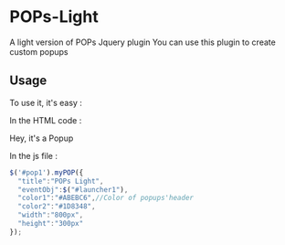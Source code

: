 # POPs-Light
A light version of POPs Jquery plugin 
You can use this plugin to create custom popups 

## Usage

To use it, it's easy :

In the HTML code : 
  <div id="pop"> Hey, it's a Popup</div>

In the js file : 

```js      
$('#pop1').myPOP({
  "title":"POPs Light",
  "eventObj":$("#launcher1"),
  "color1":"#ABEBC6",//Color of popups'header
  "color2":"#1D8348",
  "width":"800px",
  "height":"300px"
});
```
